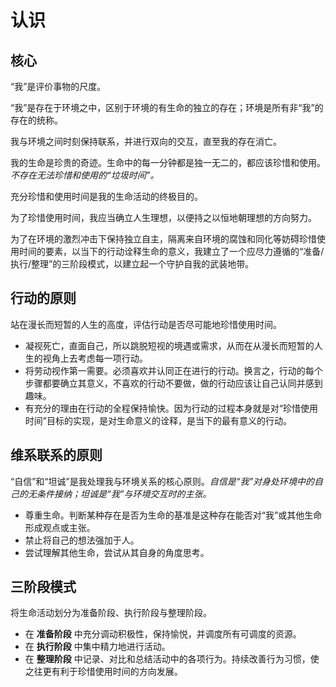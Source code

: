 # 认识

## 核心

“我”是评价事物的尺度。

“我”是存在于环境之中，区别于环境的有生命的独立的存在；环境是所有非“我”的存在的统称。

我与环境之间时刻保持联系，并进行双向的交互，直至我的存在消亡。

我的生命是珍贵的奇迹。生命中的每一分钟都是独一无二的，都应该珍惜和使用。*不存在无法珍惜和使用的“垃圾时间”。*

充分珍惜和使用时间是我的生命活动的终极目的。

为了珍惜使用时间，我应当确立人生理想，以便持之以恒地朝理想的方向努力。

为了在环境的激烈冲击下保持独立自主，隔离来自环境的腐蚀和同化等妨碍珍惜使用时间的要素，以当下的行动诠释生命的意义，我建立了一个应尽力遵循的“准备/执行/整理”的三阶段模式，以建立起一个守护自我的武装地带。

## 行动的原则

站在漫长而短暂的人生的高度，评估行动是否尽可能地珍惜使用时间。

- 凝视死亡，直面自己，所以跳脱短视的境遇或需求，从而在从漫长而短暂的人生的视角上去考虑每一项行动。
- 将劳动视作第一需要。必须喜欢并认同正在进行的行动。换言之，行动的每个步骤都要确立其意义，不喜欢的行动不要做，做的行动应该让自己认同并感到趣味。
- 有充分的理由在行动的全程保持愉快。因为行动的过程本身就是对“珍惜使用时间”目标的实现，是对生命意义的诠释，是当下的最有意义的行动。

## 维系联系的原则

“自信”和“坦诚”是我处理我与环境关系的核心原则。*自信是“我”对身处环境中的自己的无条件接纳；坦诚是“我”与环境交互时的主张。*

- 尊重生命。判断某种存在是否为生命的基准是这种存在能否对“我”或其他生命形成观点或主张。
- 禁止将自己的想法强加于人。
- 尝试理解其他生命，尝试从其自身的角度思考。

## 三阶段模式

将生命活动划分为准备阶段、执行阶段与整理阶段。

- 在 **准备阶段** 中充分调动积极性，保持愉悦，并调度所有可调度的资源。
- 在 **执行阶段** 中集中精力地进行活动。
- 在 **整理阶段** 中记录、对比和总结活动中的各项行为。持续改善行为习惯，使之往更有利于珍惜使用时间的方向发展。
